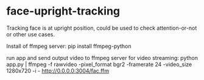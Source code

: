 # face-upright-tracking
Tracking face is at upright position, could be used to check attention-or-not or other use cases.

Install of ffmpeg server:
pip install ffmpeg-python

run app and send output video to ffmpeg server for video streaming:
python app.py | ffmpeg -f rawvideo -pixel_format bgr2 -framerate 24 -video_size 1280x720 -i - http://0.0.0.0:3004/fac.ffm
